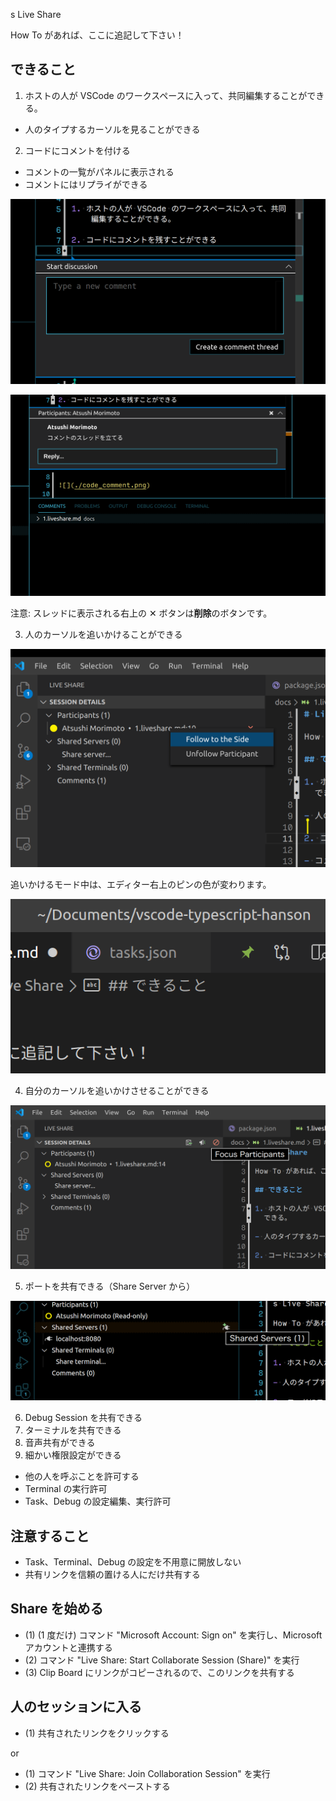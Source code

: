 s Live Share

How To があれば、ここに追記して下さい！

## できること

1. ホストの人が VSCode のワークスペースに入って、共同編集することができる。

- 人のタイプするカーソルを見ることができる

2. コードにコメントを付ける

- コメントの一覧がパネルに表示される
- コメントにはリプライができる

![](./code_comment.png)

![](./comment_thread.png)

注意: スレッドに表示される右上の ✕ ボタンは**削除**のボタンです。

3. 人のカーソルを追いかけることができる

![](./follow.png)

追いかけるモード中は、エディター右上のピンの色が変わります。

![](./following_pin.png)

4. 自分のカーソルを追いかけさせることができる

![](./focus.png)

5. ポートを共有できる（Share Server から）

![](./share_server.png)

6. Debug Session を共有できる
7. ターミナルを共有できる
8. 音声共有ができる
9. 細かい権限設定ができる

- 他の人を呼ぶことを許可する
- Terminal の実行許可
- Task、Debug の設定編集、実行許可

## 注意すること

- Task、Terminal、Debug の設定を不用意に開放しない
- 共有リンクを信頼の置ける人にだけ共有する

## Share を始める

- (1) (1 度だけ) コマンド "Microsoft Account: Sign on" を実行し、Microsoft アカウントと連携する
- (2) コマンド "Live Share: Start Collaborate Session (Share)" を実行
- (3) Clip Board にリンクがコピーされるので、このリンクを共有する

## 人のセッションに入る

- (1) 共有されたリンクをクリックする

or

- (1) コマンド "Live Share: Join Collaboration Session" を実行
- (2) 共有されたリンクをペーストする
